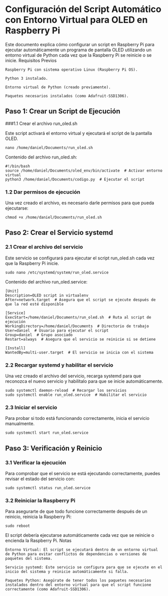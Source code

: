 # Configuración del Script Automático con Entorno Virtual para OLED en Raspberry Pi

Este documento explica cómo configurar un script en Raspberry Pi para ejecutar automáticamente un programa de pantalla OLED utilizando un entorno virtual de Python cada vez que la Raspberry Pi se reinicie o se inicie.
Requisitos Previos

    Raspberry Pi con sistema operativo Linux (Raspberry Pi OS).

    Python 3 instalado.

    Entorno virtual de Python (creado previamente).

    Paquetes necesarios instalados (como Adafruit-SSD1306).

## Paso 1: Crear un Script de Ejecución
###1.1 Crear el archivo run_oled.sh

Este script activará el entorno virtual y ejecutará el script de la pantalla OLED.

    nano /home/daniel/Documents/run_oled.sh

Contenido del archivo run_oled.sh:

    #!/bin/bash
    source /home/daniel/Documents/oled_env/bin/activate  # Activar entorno virtual
    python3 /home/daniel/Documents/codigo.py  # Ejecutar el script

### 1.2 Dar permisos de ejecución

Una vez creado el archivo, es necesario darle permisos para que pueda ejecutarse:

    chmod +x /home/daniel/Documents/run_oled.sh

## Paso 2: Crear el Servicio systemd
### 2.1 Crear el archivo del servicio

Este servicio se configurará para ejecutar el script run_oled.sh cada vez que la Raspberry Pi inicie.

    sudo nano /etc/systemd/system/run_oled.service

Contenido del archivo run_oled.service:

    [Unit]
    Description=OLED script in virtualenv
    After=network.target  # Asegura que el script se ejecute después de que la red esté disponible
    
    [Service]
    ExecStart=/home/daniel/Documents/run_oled.sh  # Ruta al script de ejecución
    WorkingDirectory=/home/daniel/Documents  # Directorio de trabajo
    User=daniel  # Usuario para ejecutar el script
    Group=daniel  # Grupo asociado
    Restart=always  # Asegura que el servicio se reinicie si se detiene
    
    [Install]
    WantedBy=multi-user.target  # El servicio se inicia con el sistema

### 2.2 Recargar systemd y habilitar el servicio

Una vez creado el archivo del servicio, recarga systemd para que reconozca el nuevo servicio y habilítalo para que se inicie automáticamente.

    sudo systemctl daemon-reload  # Recargar los servicios
    sudo systemctl enable run_oled.service  # Habilitar el servicio

### 2.3 Iniciar el servicio

Para probar si todo está funcionando correctamente, inicia el servicio manualmente.

    sudo systemctl start run_oled.service

## Paso 3: Verificación y Reinicio
### 3.1 Verificar la ejecución

Para comprobar que el servicio se está ejecutando correctamente, puedes revisar el estado del servicio con:

    sudo systemctl status run_oled.service

### 3.2 Reiniciar la Raspberry Pi

Para asegurarte de que todo funcione correctamente después de un reinicio, reinicia la Raspberry Pi:

    sudo reboot

El script debería ejecutarse automáticamente cada vez que se reinicie o encienda la Raspberry Pi.
Notas

    Entorno Virtual: El script se ejecutará dentro de un entorno virtual de Python para evitar conflictos de dependencias o versiones de paquetes del sistema.

    Servicio systemd: Este servicio se configura para que se ejecute en el inicio del sistema y reinicie automáticamente si falla.

    Paquetes Python: Asegúrate de tener todos los paquetes necesarios instalados dentro del entorno virtual para que el script funcione correctamente (como Adafruit-SSD1306).
